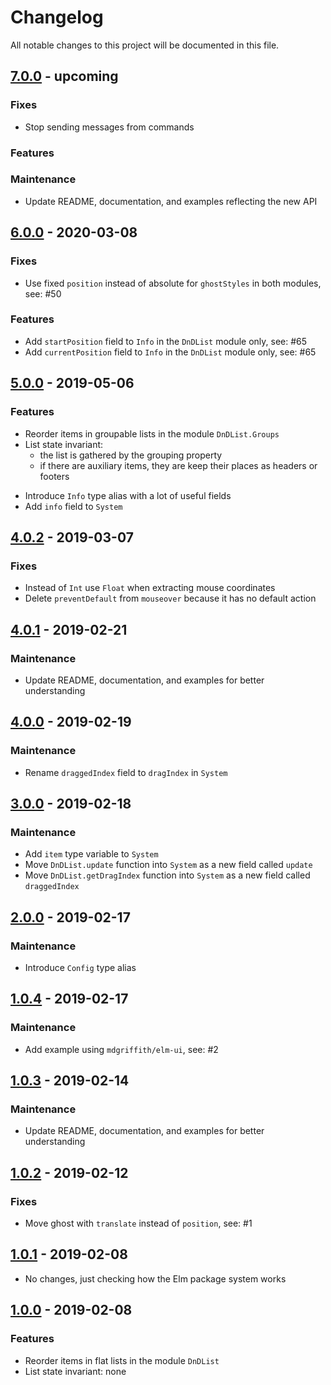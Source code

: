 # Changelog

All notable changes to this project will be documented in this file.

## [7.0.0] - upcoming

### Fixes

-   Stop sending messages from commands

### Features

### Maintenance

-   Update README, documentation, and examples reflecting the new API

## [6.0.0] - 2020-03-08

### Fixes

-   Use fixed `position` instead of absolute for `ghostStyles` in both modules, see: #50

### Features

-   Add `startPosition` field to `Info` in the `DnDList` module only, see: #65
-   Add `currentPosition` field to `Info` in the `DnDList` module only, see: #65

## [5.0.0] - 2019-05-06

### Features

-   Reorder items in groupable lists in the module `DnDList.Groups`
-   List state invariant:
    -   the list is gathered by the grouping property
    -   if there are auxiliary items, they are keep their places as headers or footers

*   Introduce `Info` type alias with a lot of useful fields
*   Add `info` field to `System`

## [4.0.2] - 2019-03-07

### Fixes

-   Instead of `Int` use `Float` when extracting mouse coordinates
-   Delete `preventDefault` from `mouseover` because it has no default action

## [4.0.1] - 2019-02-21

### Maintenance

-   Update README, documentation, and examples for better understanding

## [4.0.0] - 2019-02-19

### Maintenance

-   Rename `draggedIndex` field to `dragIndex` in `System`

## [3.0.0] - 2019-02-18

### Maintenance

-   Add `item` type variable to `System`
-   Move `DnDList.update` function into `System` as a new field called `update`
-   Move `DnDList.getDragIndex` function into `System` as a new field called `draggedIndex`

## [2.0.0] - 2019-02-17

### Maintenance

-   Introduce `Config` type alias

## [1.0.4] - 2019-02-17

### Maintenance

-   Add example using `mdgriffith/elm-ui`, see: #2

## [1.0.3] - 2019-02-14

### Maintenance

-   Update README, documentation, and examples for better understanding

## [1.0.2] - 2019-02-12

### Fixes

-   Move ghost with `translate` instead of `position`, see: #1

## [1.0.1] - 2019-02-08

-   No changes, just checking how the Elm package system works

## [1.0.0] - 2019-02-08

### Features

-   Reorder items in flat lists in the module `DnDList`
-   List state invariant: none

[7.0.0]: https://github.com/annaghi/dnd-list/compare/6.0.0...7.0.0
[6.0.0]: https://github.com/annaghi/dnd-list/compare/5.0.0...6.0.0
[5.0.0]: https://github.com/annaghi/dnd-list/compare/4.0.2...5.0.0
[4.0.2]: https://github.com/annaghi/dnd-list/compare/4.0.1...4.0.2
[4.0.1]: https://github.com/annaghi/dnd-list/compare/4.0.0...4.0.1
[4.0.0]: https://github.com/annaghi/dnd-list/compare/3.0.0...4.0.0
[3.0.0]: https://github.com/annaghi/dnd-list/compare/2.0.0...3.0.0
[2.0.0]: https://github.com/annaghi/dnd-list/compare/1.0.4...2.0.0
[1.0.4]: https://github.com/annaghi/dnd-list/compare/1.0.3...1.0.4
[1.0.3]: https://github.com/annaghi/dnd-list/compare/1.0.2...1.0.3
[1.0.2]: https://github.com/annaghi/dnd-list/compare/1.0.1...1.0.2
[1.0.1]: https://github.com/annaghi/dnd-list/compare/1.0.0...1.0.1
[1.0.0]: https://github.com/annaghi/dnd-list/releases/tag/1.0.0

